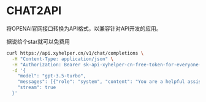 # CHAT2API

将OPENAI官网接口转换为API格式，以兼容针对API开发的应用。

据说给个star就可以免费用

```bash
curl https://api.xyhelper.cn/v1/chat/completions \
  -H "Content-Type: application/json" \
  -H "Authorization: Bearer sk-api-xyhelper-cn-free-token-for-everyone-xyhelper" \
  -d '{
    "model": "gpt-3.5-turbo",
    "messages": [{"role": "system", "content": "You are a helpful assistant."}, {"role": "user", "content": "Hello!"}],
    "stream": true
  }'
```
